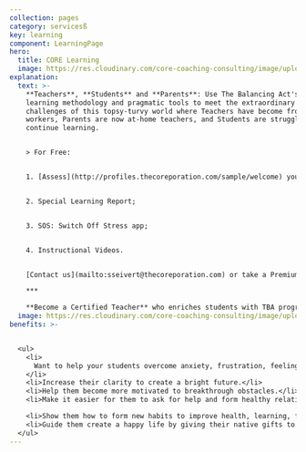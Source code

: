 ```yaml
---
collection: pages
category: servicesß
key: learning
component: LearningPage
hero:
  title: CORE Learning
  image: https://res.cloudinary.com/core-coaching-consulting/image/upload/v1596493058/pexels-pixabay-161154_uftaqi.jpg
explanation:
  text: >-
    **Teachers**, **Students** and **Parents**: Use The Balancing Act's holistic, systemic
    learning methodology and pragmatic tools to meet the extraordinary
    challenges of this topsy-turvy world where Teachers have become front-line
    workers, Parents are now at-home teachers, and Students are struggling to
    continue learning.


    > For Free:


    1. [Assess](http://profiles.thecoreporation.com/sample/welcome) your greatest strength and liability;


    2. Special Learning Report;


    3. SOS: Switch Off Stress app;


    4. Instructional Videos.


    [Contact us](mailto:sseivert@thecoreporation.com) or take a Premium Profile to get a full report on your personal strengths and weaknesses. Attend one of our excellent seminars: Productivity, Stress, Prospering, a Leading Your Life and Work seminar or the 3-month implementation program.

    ***

    **Become a Certified Teacher** who enriches students with TBA programs such as The Compass Course. [Send us a Message](mailto:sseivert@thecoreporation.com) to find out more.
  image: https://res.cloudinary.com/core-coaching-consulting/image/upload/v1600804117/abdelkader-ft-CcZzQcYGYC4-unsplash_jvaahu.jpg
benefits: >-


  <ul>
    <li>
      Want to help your students overcome anxiety, frustration, feeling stuck.
    </li>
    <li>Increase their clarity to create a bright future.</li>
    <li>Help them become more motivated to breakthrough obstacles.</li>
    <li>Make it easier for them to ask for help and form healthy relationships.</li>

    <li>Show them how to form new habits to improve health, learning, finances.</li>
    <li>Guide them create a happy life by giving their native gifts to the world.</li>
  </ul>
---
```

